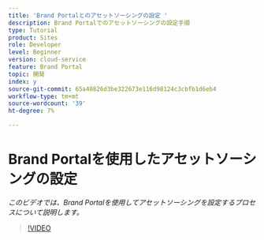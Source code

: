 ```yaml
---
title: 'Brand Portalとのアセットソーシングの設定 '
description: Brand Portalでのアセットソーシングの設定手順
type: Tutorial
product: Sites
role: Developer
level: Beginner
version: cloud-service
feature: Brand Portal
topic: 開発
index: y
source-git-commit: 65a40826d3be322673e116d98124c3cbfb1d6eb4
workflow-type: tm+mt
source-wordcount: '39'
ht-degree: 7%

---
```



# Brand Portalを使用したアセットソーシングの設定

*このビデオでは、Brand Portalを使用してアセットソーシングを設定するプロセスについて説明します。*

>[!VIDEO](https://video.tv.adobe.com/v/335451?quality=9&learn=on)

